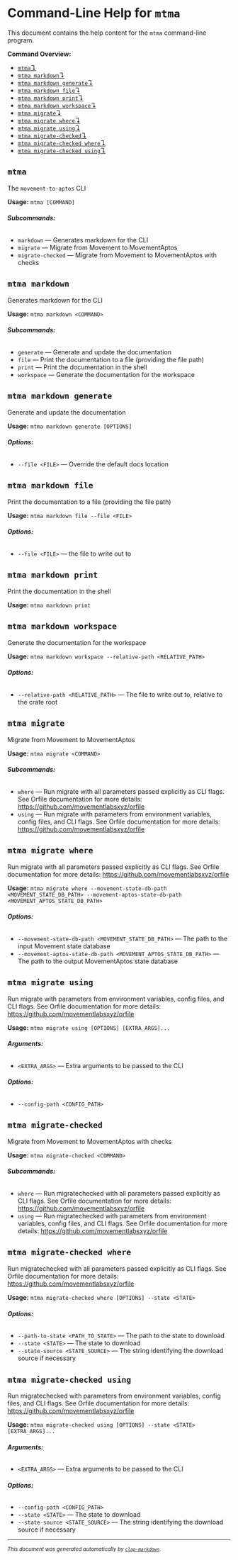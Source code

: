 # Command-Line Help for `mtma`

This document contains the help content for the `mtma` command-line program.

**Command Overview:**

* [`mtma`↴](#mtma)
* [`mtma markdown`↴](#mtma-markdown)
* [`mtma markdown generate`↴](#mtma-markdown-generate)
* [`mtma markdown file`↴](#mtma-markdown-file)
* [`mtma markdown print`↴](#mtma-markdown-print)
* [`mtma markdown workspace`↴](#mtma-markdown-workspace)
* [`mtma migrate`↴](#mtma-migrate)
* [`mtma migrate where`↴](#mtma-migrate-where)
* [`mtma migrate using`↴](#mtma-migrate-using)
* [`mtma migrate-checked`↴](#mtma-migrate-checked)
* [`mtma migrate-checked where`↴](#mtma-migrate-checked-where)
* [`mtma migrate-checked using`↴](#mtma-migrate-checked-using)

## `mtma`

The `movement-to-aptos` CLI

**Usage:** `mtma [COMMAND]`

###### **Subcommands:**

* `markdown` — Generates markdown for the CLI
* `migrate` — Migrate from Movement to MovementAptos
* `migrate-checked` — Migrate from Movement to MovementAptos with checks



## `mtma markdown`

Generates markdown for the CLI

**Usage:** `mtma markdown <COMMAND>`

###### **Subcommands:**

* `generate` — Generate and update the documentation
* `file` — Print the documentation to a file (providing the file path)
* `print` — Print the documentation in the shell
* `workspace` — Generate the documentation for the workspace



## `mtma markdown generate`

Generate and update the documentation

**Usage:** `mtma markdown generate [OPTIONS]`

###### **Options:**

* `--file <FILE>` — Override the default docs location



## `mtma markdown file`

Print the documentation to a file (providing the file path)

**Usage:** `mtma markdown file --file <FILE>`

###### **Options:**

* `--file <FILE>` — the file to write out to



## `mtma markdown print`

Print the documentation in the shell

**Usage:** `mtma markdown print`



## `mtma markdown workspace`

Generate the documentation for the workspace

**Usage:** `mtma markdown workspace --relative-path <RELATIVE_PATH>`

###### **Options:**

* `--relative-path <RELATIVE_PATH>` — The file to write out to, relative to the crate root



## `mtma migrate`

Migrate from Movement to MovementAptos

**Usage:** `mtma migrate <COMMAND>`

###### **Subcommands:**

* `where` — Run migrate with all parameters passed explicitly as CLI flags. See Orfile documentation for more details: <https://github.com/movementlabsxyz/orfile>
* `using` — Run migrate with parameters from environment variables, config files, and CLI flags. See Orfile documentation for more details: <https://github.com/movementlabsxyz/orfile>



## `mtma migrate where`

Run migrate with all parameters passed explicitly as CLI flags. See Orfile documentation for more details: <https://github.com/movementlabsxyz/orfile>

**Usage:** `mtma migrate where --movement-state-db-path <MOVEMENT_STATE_DB_PATH> --movement-aptos-state-db-path <MOVEMENT_APTOS_STATE_DB_PATH>`

###### **Options:**

* `--movement-state-db-path <MOVEMENT_STATE_DB_PATH>` — The path to the input Movement state database
* `--movement-aptos-state-db-path <MOVEMENT_APTOS_STATE_DB_PATH>` — The path to the output MovementAptos state database



## `mtma migrate using`

Run migrate with parameters from environment variables, config files, and CLI flags. See Orfile documentation for more details: <https://github.com/movementlabsxyz/orfile>

**Usage:** `mtma migrate using [OPTIONS] [EXTRA_ARGS]...`

###### **Arguments:**

* `<EXTRA_ARGS>` — Extra arguments to be passed to the CLI

###### **Options:**

* `--config-path <CONFIG_PATH>`



## `mtma migrate-checked`

Migrate from Movement to MovementAptos with checks

**Usage:** `mtma migrate-checked <COMMAND>`

###### **Subcommands:**

* `where` — Run migratechecked with all parameters passed explicitly as CLI flags. See Orfile documentation for more details: <https://github.com/movementlabsxyz/orfile>
* `using` — Run migratechecked with parameters from environment variables, config files, and CLI flags. See Orfile documentation for more details: <https://github.com/movementlabsxyz/orfile>



## `mtma migrate-checked where`

Run migratechecked with all parameters passed explicitly as CLI flags. See Orfile documentation for more details: <https://github.com/movementlabsxyz/orfile>

**Usage:** `mtma migrate-checked where [OPTIONS] --state <STATE>`

###### **Options:**

* `--path-to-state <PATH_TO_STATE>` — The path to the state to download
* `--state <STATE>` — The state to download
* `--state-source <STATE_SOURCE>` — The string identifying the download source if necessary



## `mtma migrate-checked using`

Run migratechecked with parameters from environment variables, config files, and CLI flags. See Orfile documentation for more details: <https://github.com/movementlabsxyz/orfile>

**Usage:** `mtma migrate-checked using [OPTIONS] --state <STATE> [EXTRA_ARGS]...`

###### **Arguments:**

* `<EXTRA_ARGS>` — Extra arguments to be passed to the CLI

###### **Options:**

* `--config-path <CONFIG_PATH>`
* `--state <STATE>` — The state to download
* `--state-source <STATE_SOURCE>` — The string identifying the download source if necessary



<hr/>

<small><i>
    This document was generated automatically by
    <a href="https://crates.io/crates/clap-markdown"><code>clap-markdown</code></a>.
</i></small>
